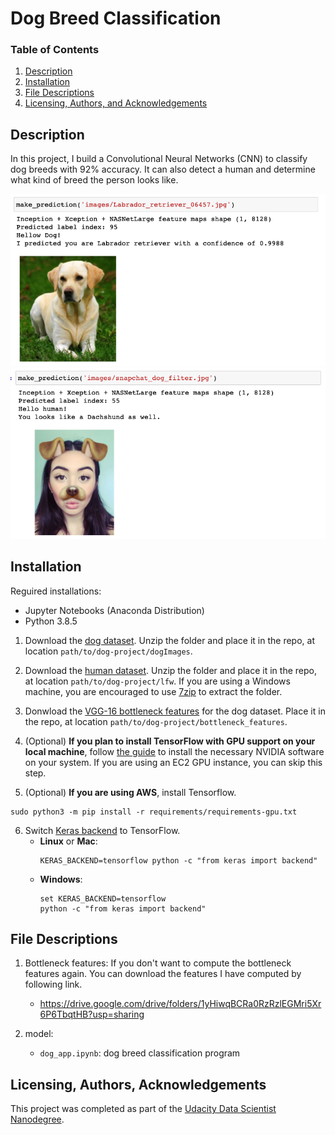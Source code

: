     
# Dog Breed Classification

### Table of Contents   
1. [Description](#description)
2. [Installation](#installation)
3. [File Descriptions](#files)
4. [Licensing, Authors, and Acknowledgements](#licensing)

## Description<a name="description"></a>

In this project, I build a Convolutional Neural Networks (CNN) to classify dog breeds with 92% accuracy. It can also detect a human and determine what kind of breed the person looks like.


![Lanes Image](./doc/predict_dog.png)
![Lanes Image](./doc/predict_human.png)

## Installation <a name="installation"></a>

Reguired installations:

* Jupyter Notebooks (Anaconda Distribution)
* Python 3.8.5


1. Download the [dog dataset](https://s3-us-west-1.amazonaws.com/udacity-aind/dog-project/dogImages.zip).  Unzip the folder and place it in the repo, at location `path/to/dog-project/dogImages`. 

2. Download the [human dataset](https://s3-us-west-1.amazonaws.com/udacity-aind/dog-project/lfw.zip).  Unzip the folder and place it in the repo, at location `path/to/dog-project/lfw`.  If you are using a Windows machine, you are encouraged to use [7zip](http://www.7-zip.org/) to extract the folder. 

3. Donwload the [VGG-16 bottleneck features](https://s3-us-west-1.amazonaws.com/udacity-aind/dog-project/DogVGG16Data.npz) for the dog dataset.  Place it in the repo, at location `path/to/dog-project/bottleneck_features`.

4. (Optional) __If you plan to install TensorFlow with GPU support on your local machine__, follow [the guide](https://www.tensorflow.org/install/) to install the necessary NVIDIA software on your system.  If you are using an EC2 GPU instance, you can skip this step.

5. (Optional) **If you are using AWS**, install Tensorflow.
```
sudo python3 -m pip install -r requirements/requirements-gpu.txt
```
    
6. Switch [Keras backend](https://keras.io/backend/) to TensorFlow.
    - __Linux__ or __Mac__: 
        ```
        KERAS_BACKEND=tensorflow python -c "from keras import backend"
        ```
    - __Windows__: 
        ```
        set KERAS_BACKEND=tensorflow
        python -c "from keras import backend"
        ```

## File Descriptions <a name="files"></a>

1. Bottleneck features:
    If you don't want to compute the bottleneck features again. You can download the features I have computed by following link.
    * https://drive.google.com/drive/folders/1yHiwqBCRa0RzRzlEGMri5Xr6P6TbqtHB?usp=sharing
    
2. model:
    * `dog_app.ipynb`: dog breed classification program


## Licensing, Authors, Acknowledgements<a name="licensing"></a>

This project was completed as part of the [Udacity Data Scientist Nanodegree](https://www.udacity.com/course/data-scientist-nanodegree--nd025).


